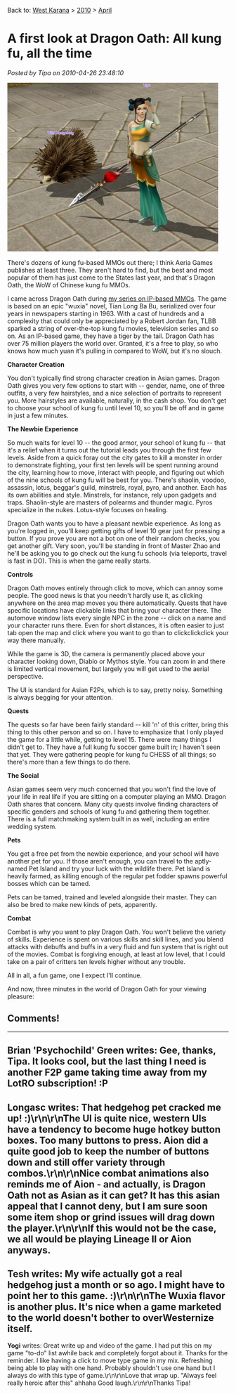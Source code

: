 Back to: [West Karana](/posts/westkarana.md) > [2010](/posts/2010/westkarana.md) > [April](./westkarana.md)
# A first look at Dragon Oath: All kung fu, all the time

*Posted by Tipa on 2010-04-26 23:48:10*

[![](../../../uploads/2010/04/Game-2010-04-26-21-38-58-89-480x384.jpg "Tipa in Dragon Oath")](../../../uploads/2010/04/Game-2010-04-26-21-38-58-89.jpg)

There's dozens of kung fu-based MMOs out there; I think Aeria Games publishes at least three. They aren't hard to find, but the best and most popular of them has just come to the States last year, and that's Dragon Oath, the WoW of Chinese kung fu MMOs.

I came across Dragon Oath during [my series on IP-based MMOs](../../../index.php/2010/04/16/ip-based-mmos-part-2-of-5/). The game is based on an epic "wuxia" novel, Tian Long Ba Bu, serialized over four years in newspapers starting in 1963. With a cast of hundreds and a complexity that could only be appreciated by a Robert Jordan fan, TLBB sparked a string of over-the-top kung fu movies, television series and so on. As an IP-based game, they have a tiger by the tail. Dragon Oath has over 75 million players the world over. Granted, it's a free to play, so who knows how much yuan it's pulling in compared to WoW, but it's no slouch.

**Character Creation**

You don't typically find strong character creation in Asian games. Dragon Oath gives you very few options to start with -- gender, name, one of three outfits, a very few hairstyles, and a nice selection of portraits to represent you. More hairstyles are available, naturally, in the cash shop. You don't get to choose your school of kung fu until level 10, so you'll be off and in game in just a few minutes.

**The Newbie Experience**

So much waits for level 10 -- the good armor, your school of kung fu -- that it's a relief when it turns out the tutorial leads you through the first few levels. Aside from a quick foray out the city gates to kill a monster in order to demonstrate fighting, your first ten levels will be spent running around the city, learning how to move, interact with people, and figuring out which of the nine schools of kung fu will be best for you. There's shaolin, voodoo, assassin, lotus, beggar's guild, minstrels, royal, pyro, and another. Each has its own abilities and style. Minstrels, for instance, rely upon gadgets and traps. Shaolin-style are masters of polearms and thunder magic. Pyros specialize in the nukes. Lotus-style focuses on healing.

Dragon Oath wants you to have a pleasant newbie experience. As long as you're logged in, you'll keep getting gifts of level 10 gear just for pressing a button. If you prove you are not a bot on one of their random checks, you get another gift. Very soon, you'll be standing in front of Master Zhao and he'll be asking you to go check out the kung fu schools (via teleports, travel is fast in DO). This is when the game really starts.

**Controls**

Dragon Oath moves entirely through click to move, which can annoy some people. The good news is that you needn't hardly use it, as clicking anywhere on the area map moves you there automatically. Quests that have specific locations have clickable links that bring your character there. The automove window lists every single NPC in the zone -- click on a name and your character runs there. Even for short distances, it is often easier to just tab open the map and click where you want to go than to clickclickclick your way there manually.

While the game is 3D, the camera is permanently placed above your character looking down, Diablo or Mythos style. You can zoom in and there is limited vertical movement, but largely you will get used to the aerial perspective.

The UI is standard for Asian F2Ps, which is to say, pretty noisy. Something is always begging for your attention.

**Quests**

The quests so far have been fairly standard -- kill 'n' of this critter, bring this thing to this other person and so on. I have to emphasize that I only played the game for a little while, getting to level 15. There were many things I didn't get to. They have a full kung fu soccer game built in; I haven't seen that yet. They were gathering people for kung fu CHESS of all things; so there's more than a few things to do there.

**The Social**

Asian games seem very much concerned that you won't find the love of your life in real life if you are sitting on a computer playing an MMO. Dragon Oath shares that concern. Many city quests involve finding characters of specific genders and schools of kung fu and gathering them together. There is a full matchmaking system built in as well, including an entire wedding system.

**Pets**

You get a free pet from the newbie experience, and your school will have another pet for you. If those aren't enough, you can travel to the aptly-named Pet Island and try your luck with the wildlife there. Pet Island is heavily farmed, as killing enough of the regular pet fodder spawns powerful bosses which can be tamed.

Pets can be tamed, trained and leveled alongside their master. They can also be bred to make new kinds of pets, apparently.

**Combat**

Combat is why you want to play Dragon Oath. You won't believe the variety of skills. Experience is spent on various skills and skill lines, and you blend attacks with debuffs and buffs in a very fluid and fun system that is right out of the movies. Combat is forgiving enough, at least at low level, that I could take on a pair of critters ten levels higher without any trouble.

All in all, a fun game, one I expect I'll continue.

And now, three minutes in the world of Dragon Oath for your viewing pleasure:


## Comments!
---
**Brian 'Psychochild' Green** writes: Gee, thanks, Tipa.  It looks cool,  but the last thing I need is another F2P game taking time away from my LotRO subscription! :P
---
**Longasc** writes: That hedgehog pet cracked me up! :)\r\n\r\nThe UI is quite nice, western UIs have a tendency to become huge hotkey button boxes. Too many buttons to press. Aion did a quite good job to keep the number of buttons down and still offer variety through combos.\r\n\r\nNice combat animations also reminds me of Aion - and actually, is Dragon Oath not as Asian as it can get? It has this asian appeal that I cannot deny, but I am sure soon some item shop or grind issues will drag down the player.\r\n\r\nIf this would not be the case, we all would be playing Lineage II or Aion anyways.
---
**Tesh** writes: My wife actually got a real hedgehog just a month or so ago.  I might have to point her to this game.  :)\r\n\r\nThe Wuxia flavor is another plus.  It's nice when a game marketed to the world doesn't bother to overWesternize itself.
---
**Yogi** writes: Great write up and video of the game.  I had put this on my game "to-do" list awhile back and completely forgot about it.  Thanks for the reminder.  I like having a click to move type game in my mix.  Refreshing being able to play with one hand.  Probably shouldn't use one hand but I always do with this type of game.\r\n\r\nLove that wrap up.  "Always feel really heroic after this"  ahhaha  Good laugh.\r\n\r\nThanks Tipa!
